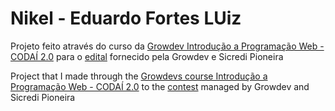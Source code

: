 # Nikel - Eduardo Fortes LUiz

Projeto feito através do curso da [Growdev Introdução a Programação Web - CODAÍ 2.0](https://plataforma.growdev.com.br/)  para o [edital](https://www.growdev.com.br/pdf/edital-despertar-dev.pdf)
fornecido pela Growdev e Sicredi Pioneira

Project that I made through the [Growdevs course Introdução a Programação Web - CODAÍ 2.0](https://plataforma.growdev.com.br/) to the [contest](https://www.growdev.com.br/pdf/edital-despertar-dev.pdf)
managed by Growdev and Sicredi Pioneira
